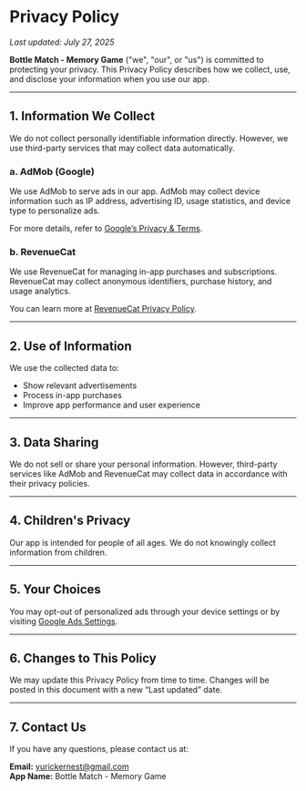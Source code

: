 # Privacy Policy

_Last updated: July 27, 2025_

**Bottle Match - Memory Game** ("we", "our", or "us") is committed to protecting your privacy. This Privacy Policy describes how we collect, use, and disclose your information when you use our app.

---

## 1. Information We Collect

We do not collect personally identifiable information directly. However, we use third-party services that may collect data automatically.

### a. AdMob (Google)

We use AdMob to serve ads in our app. AdMob may collect device information such as IP address, advertising ID, usage statistics, and device type to personalize ads.

For more details, refer to [Google’s Privacy & Terms](https://policies.google.com/privacy).

### b. RevenueCat

We use RevenueCat for managing in-app purchases and subscriptions. RevenueCat may collect anonymous identifiers, purchase history, and usage analytics.

You can learn more at [RevenueCat Privacy Policy](https://www.revenuecat.com/privacy).

---

## 2. Use of Information

We use the collected data to:

- Show relevant advertisements
- Process in-app purchases
- Improve app performance and user experience

---

## 3. Data Sharing

We do not sell or share your personal information. However, third-party services like AdMob and RevenueCat may collect data in accordance with their privacy policies.

---

## 4. Children's Privacy

Our app is intended for people of all ages. We do not knowingly collect information from children.

---

## 5. Your Choices

You may opt-out of personalized ads through your device settings or by visiting [Google Ads Settings](https://adssettings.google.com).

---

## 6. Changes to This Policy

We may update this Privacy Policy from time to time. Changes will be posted in this document with a new “Last updated” date.

---

## 7. Contact Us

If you have any questions, please contact us at:

**Email:** yurickernest@gmail.com  
**App Name:** Bottle Match - Memory Game
